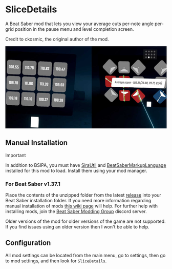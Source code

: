 # SliceDetails

A Beat Saber mod that lets you view your average cuts per-note angle per-grid position in the pause menu and level completion screen.

Credit to ckosmic, the original author of the mod.

![Screenshot 1](Images/screenshot.jpg)

## Manual Installation
> [!IMPORTANT]
> In addition to BSIPA, you must have [SiraUtil](https://github.com/Auros/SiraUtil) and [BeatSaberMarkupLanguage](https://github.com/monkeymanboy/BeatSaberMarkupLanguage) installed for this mod to load. Install them using your mod manager.

### For Beat Saber v1.37.1

Place the contents of the unzipped folder from the latest [release](https://github.com/qqrz997/CustomSaberColors/releases/latest) into your Beat Saber installation folder. If you need more information regarding manual installation of mods [this wiki page](https://bsmg.wiki/pc-modding.html#manual-installation) will help. For further help with installing mods, join the [Beat Saber Modding Group](https://discord.gg/beatsabermods) discord server.

Older versions of the mod for older versions of the game are not supported. If you find issues using an older version then I won't be able to help.

## Configuration

All mod settings can be located from the main menu, go to settings, then go to mod settings, and then look for `SliceDetails`.
